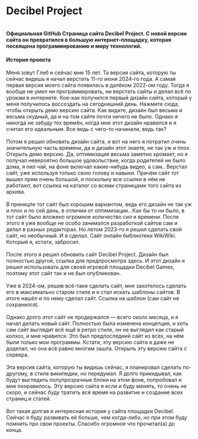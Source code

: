 <H1>Decibel Project</H1><Br>
 <B>Официальная GitHub Страница сайта Decibel Project. С новой версии сайта он превратился в большую интернет-площадку, которая посвящена программированию и миру технологий.</B><Br>
<H4>История проекта</H4>
Меня зовут Глеб и сейчас мне 15 лет. Та версия сайта, которую ты сейчас видишь я начал верстать 11-го июня 2024-го года. А самая первая версия моего сайта появилась в далёком 2022-ом году. Тогда я вообще не умел ни программировать, ни верстать сайты и делал всё по урокам в интернете. Кое-как получился первый дизайн сайта, который у меня получилось воссоздать на сегодняшний день. Нажмите сюда, чтобы открыть демо версию сайта. Как видите, дизайн был весьма и весьма скудный, да и на том сайте почти ничего не было. Однако я никогда не забуду тех времён, когда мне этот дизайн нравился и я считал его идеальным. Все ведь с чего-то начинали, ведь так?<Br><Br>
Потом я решил обновить дизайн сайта, и вот на него я потратил очень значительную часть времени, да и дизайн этот знаете, не так уж и плох. Открыть демо версию. Да, оптимизация весьма заметно хромает, но я получал невероятно большое удовольствие, когда родителей не было дома, я пил чай, на фоне включал какие-нибудь видео, а сам.. Верстал сайт, уже используя только свою голову и навыки. Причём сайт тот вышел прям очень большой, и поскольку все ссылки в нём не работают, вот ссылка на каталог со всеми страницами того сайта из архива.<Br><Br>
В приницпе тот сайт был хорошим вариантом, ведь его дизайн не так уж и плох и по сей день, в отличии от оптимизации.. Как бы то ни было, в тот сайт было вложено огромное количество сил и времени. После этого я уже вообще не особо занимался разработкой сайтов сам и делал в разных редакторах. Но летом 2023-го я решил сделать свой сайт, но необычный. И я сделал. Сайт онлайн библиотеки WikiWiki. Который я, кстати, забросил.<Br><Br>
После этого я решил обновить сайт Decibel Project. Дизайн был полностью другой, ссылка для предпросмотра здесь. И этот дизайн я решил использовать для своей игровой площадки Decibel Games, поэтому этот сайт так и не был опубликован.<Br><Br>
Уже в 2024-ом, решив всё-таки сделать сайт, мне захотелось сделать его в максимально старом стиле и я стал искать шаблоны сайтов. В итоге нашёл и по нему сделал сайт. Ссылка на шаблон (сам сайт не сохранился).<Br><Br>
Однако долго этот сайт не продержался — всего около месяца, и я начал делать новый сайт. Полностью была изменена концепция, и хоть сам сайт выглядит всё ещё в ретро стиле, он не выглядил как старый колхоз, и мне нравился. Это был предпоследний сайт из всех, на нём были только мои программы. Кстати, эту версию сайта я даже не доделал, но она всё равно многим зашла. Открыть эту версию сайта с сервера.<Br><Br>
Эта версия сайта, которую ты видишь сейчас, я планировал сделать по-другому, в стиле википедии, но передумал. Я долго прикидывал, как будут выглядить полупрозрачные блоки на этом фоне, попробовал и мне понравилось. Эту версию сайта я если и буду менять, то очень не скоро, и сейчас буду тратить всё время на развитие и создание всех страниц и статей.<Br><Br>
Вот такая долгая и интересная история у сайта площадки Decibel. Сейчас я буду развивать её больше, чем когда-либо, но при этом буду помнить про свои проекты. Спасибо огромное что прочитал(а) до конца.
